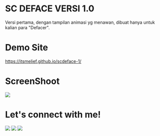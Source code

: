 # SC DEFACE VERSI 1.0
Versi pertama, dengan tampilan animasi yg menawan, dibuat hanya untuk kalian para "Defacer".

# Demo Site
<a href="https://itsmelief.github.io/scdeface-1/">https://itsmelief.github.io/scdeface-1/</a>

# ScreenShoot
 <img src="https://b.top4top.io/p_1938limru1.png">
 
# Let's connect with me!
<p>
    <a href="https://itsmelief.my.id" target="_blank"><img src="https://img.shields.io/badge/Website-https://itsmelief.my.id-blue?" /></a>
    <a href="https://facebook.com/heyy.liff.56" target="_blank"><img src="https://img.shields.io/badge/Facebook-heyy.liff.56-blue" /></a>
    <a href="https://wa.me/6282113345886?text=Halo+Bang+Lief" target="_blank"><img src="https://img.shields.io/badge/Whatsapp-@itsmelief-blue" /></a>
</p>

